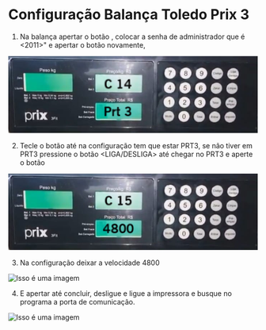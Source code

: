 # Configuração Balança Toledo Prix 3

1. Na balança apertar o botão <MODO>, colocar a senha de administrador que é <2011>" e apertar o botão <MODO> novamente,
  
![Isso é uma imagem](Images/Wpp.png)
  
2. Tecle o botão <ENTER> até na configuração <C14> tem que estar PRT3, se não tiver em PRT3 pressione o botão <LIGA/DESLIGA> até chegar no PRT3 e aperte o botão <ENTER>

![Isso é uma imagem](Images/Wpp2.png)
  
3. Na configuração <C15> deixar a velocidade 4800
  
![Isso é uma imagem](https://myoctocat.com/assets/images/base-octocat.svg)

4. E apertar <MODO> até concluir, desligue e ligue a impressora e busque no programa a porta de comunicação.
  
![Isso é uma imagem](https://myoctocat.com/assets/images/base-octocat.svg)
